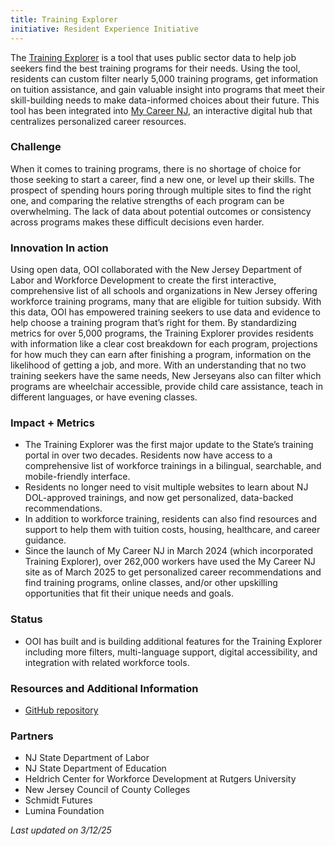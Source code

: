 ```yaml
---
title: Training Explorer
initiative: Resident Experience Initiative
---
```


The [Training Explorer](https://mycareer.nj.gov/training) is a tool that uses public sector data to help job seekers find the best training programs for their needs. Using the tool, residents can custom filter nearly 5,000 training programs, get information on tuition assistance, and gain valuable insight into programs that meet their skill-building needs to make data-informed choices about their future. This tool has been integrated into [My Career NJ](https://mycareer.nj.gov/), an interactive digital hub that centralizes personalized career resources. 

### Challenge

When it comes to training programs, there is no shortage of choice for those seeking to start a career, find a new one, or level up their skills. The prospect of spending hours poring through multiple sites to find the right one, and comparing the relative strengths of each program can be overwhelming. The lack of data about potential outcomes or consistency across programs makes these difficult decisions even harder.

### Innovation In action

Using open data, OOI collaborated with the New Jersey Department of Labor and Workforce Development to create the first interactive, comprehensive list of all schools and organizations in New Jersey offering workforce training programs, many that are eligible for tuition subsidy. With this data, OOI has empowered training seekers to use data and evidence to help choose a training program that’s right for them. By standardizing metrics for over 5,000 programs, the Training Explorer provides residents with information like a clear cost breakdown for each program, projections for how much they can earn after finishing a program, information on the likelihood of getting a job, and more. With an understanding that no two training seekers have the same needs, New Jerseyans also can filter which programs are wheelchair accessible, provide child care assistance, teach in different languages, or have evening classes.

### Impact \+ Metrics

* The Training Explorer was the first major update to the State’s training portal in over two decades. Residents now have access to a comprehensive list of workforce trainings in a bilingual, searchable, and mobile-friendly interface.  
* Residents no longer need to visit multiple websites to learn about NJ DOL-approved trainings, and now get personalized, data-backed recommendations.  
* In addition to workforce training, residents can also find resources and support to help them with tuition costs, housing, healthcare, and career guidance.  
* Since the launch of My Career NJ in March 2024 (which incorporated Training Explorer), over 262,000 workers have used the My Career NJ site as of March 2025 to get personalized career recommendations and find training programs, online classes, and/or other upskilling opportunities that fit their unique needs and goals. 

### Status

* OOI has built and is building additional features for the Training Explorer including more filters, multi-language support, digital accessibility, and integration with related workforce tools.

### Resources and Additional Information

* [GitHub repository](https://github.com/newjersey/d4ad)

### Partners

* NJ State Department of Labor  
* NJ State Department of Education  
* Heldrich Center for Workforce Development at Rutgers University  
* New Jersey Council of County Colleges  
* Schmidt Futures  
* Lumina Foundation

*Last updated on 3/12/25*
